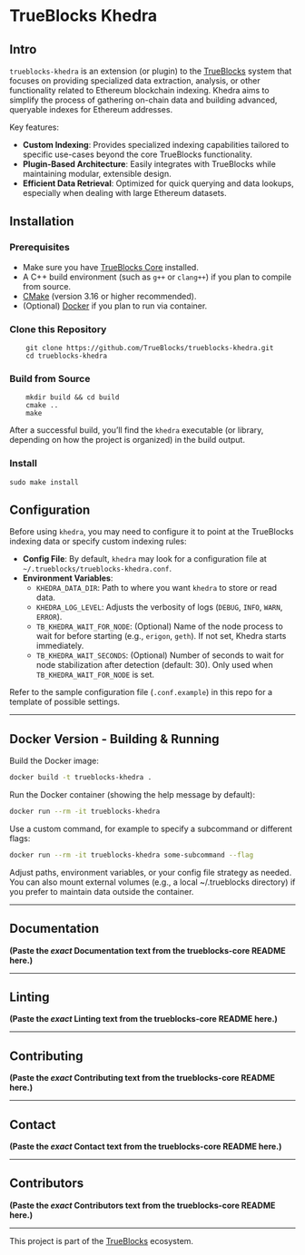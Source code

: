 # TrueBlocks Khedra

## Intro

`trueblocks-khedra` is an extension (or plugin) to the [TrueBlocks](https://github.com/TrueBlocks/trueblocks-core) system that focuses on providing specialized data extraction, analysis, or other functionality related to Ethereum blockchain indexing. Khedra aims to simplify the process of gathering on-chain data and building advanced, queryable indexes for Ethereum addresses.

Key features:

- **Custom Indexing**: Provides specialized indexing capabilities tailored to specific use-cases beyond the core TrueBlocks functionality.  
- **Plugin-Based Architecture**: Easily integrates with TrueBlocks while maintaining modular, extensible design.  
- **Efficient Data Retrieval**: Optimized for quick querying and data lookups, especially when dealing with large Ethereum datasets.

## Installation

### Prerequisites

- Make sure you have [TrueBlocks Core](https://github.com/TrueBlocks/trueblocks-core) installed.  
- A C++ build environment (such as `g++` or `clang++`) if you plan to compile from source.  
- [CMake](https://cmake.org/) (version 3.16 or higher recommended).  
- (Optional) [Docker](https://docs.docker.com/get-docker/) if you plan to run via container.

### Clone this Repository

  ```[bash]
      git clone https://github.com/TrueBlocks/trueblocks-khedra.git  
      cd trueblocks-khedra  
  ```

### Build from Source

  ```[bash]
      mkdir build && cd build  
      cmake ..  
      make  
  ```

   After a successful build, you’ll find the `khedra` executable (or library, depending on how the project is organized) in the build output.

### Install

```[bash]
sudo make install  
```

## Configuration

Before using `khedra`, you may need to configure it to point at the TrueBlocks indexing data or specify custom indexing rules:

- **Config File**: By default, `khedra` may look for a configuration file at `~/.trueblocks/trueblocks-khedra.conf`.  
- **Environment Variables**:  
  - `KHEDRA_DATA_DIR`: Path to where you want `khedra` to store or read data.  
  - `KHEDRA_LOG_LEVEL`: Adjusts the verbosity of logs (`DEBUG`, `INFO`, `WARN`, `ERROR`).
  - `TB_KHEDRA_WAIT_FOR_NODE`: (Optional) Name of the node process to wait for before starting (e.g., `erigon`, `geth`). If not set, Khedra starts immediately.
  - `TB_KHEDRA_WAIT_SECONDS`: (Optional) Number of seconds to wait for node stabilization after detection (default: 30). Only used when `TB_KHEDRA_WAIT_FOR_NODE` is set.

Refer to the sample configuration file (`.conf.example`) in this repo for a template of possible settings.

---

## Docker Version - Building & Running

Build the Docker image:

```bash
docker build -t trueblocks-khedra .
```

Run the Docker container (showing the help message by default):

```bash
docker run --rm -it trueblocks-khedra
```

Use a custom command, for example to specify a subcommand or different flags:

```bash
docker run --rm -it trueblocks-khedra some-subcommand --flag
```

Adjust paths, environment variables, or your config file strategy as needed. You can also mount external volumes (e.g., a local ~/.trueblocks directory) if you prefer to maintain data outside the container.

---

## Documentation

<!--
  BEGIN SECTION: (Exact text from trueblocks-core README)
  Copy/Paste the "Documentation" section here verbatim.
-->

**(Paste the *exact* Documentation text from the trueblocks-core README here.)**

---

## Linting

<!--
  BEGIN SECTION: (Exact text from trueblocks-core README)
  Copy/Paste the "Linting" section here verbatim.
-->

**(Paste the *exact* Linting text from the trueblocks-core README here.)**

---

## Contributing

<!--
  BEGIN SECTION: (Exact text from trueblocks-core README)
  Copy/Paste the "Contributing" section here verbatim.
-->

**(Paste the *exact* Contributing text from the trueblocks-core README here.)**

---

## Contact

<!--
  BEGIN SECTION: (Exact text from trueblocks-core README)
  Copy/Paste the "Contact" section here verbatim.
-->

**(Paste the *exact* Contact text from the trueblocks-core README here.)**

---

## Contributors

<!--
  BEGIN SECTION: (Exact text from trueblocks-core README)
  Copy/Paste the "Contributors" section here verbatim.
-->

**(Paste the *exact* Contributors text from the trueblocks-core README here.)**

---

This project is part of the [TrueBlocks](https://github.com/TrueBlocks) ecosystem.

